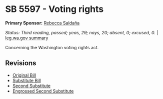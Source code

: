 # SB 5597 - Voting rights
**Primary Sponsor:** [Rebecca Saldaña](/person/leg/rebecca.saldana.md)

*Status: Third reading, passed; yeas, 29; nays, 20; absent, 0; excused, 0.* | [leg.wa.gov summary](https://app.leg.wa.gov/billsummary?BillNumber=5597&Year=2021)

Concerning the Washington voting rights act.

## Revisions
* [Original Bill](1/)
* [Substitute Bill](S/)
* [Second Substitute](S2/)
* [Engrossed Second Substitute](S2.E/)